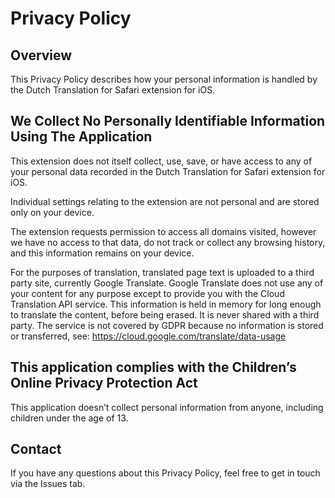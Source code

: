 # Privacy Policy

## Overview
This Privacy Policy describes how your personal information is handled by the Dutch Translation for Safari extension for iOS.

## We Collect No Personally Identifiable Information Using The Application
This extension does not itself collect, use, save, or have access to any of your personal data recorded in the Dutch Translation for Safari extension for iOS.

Individual settings relating to the extension are not personal and are stored only on your device.

The extension requests permission to access all domains visited, however we have no access to that data, do not track or collect any browsing history, and this information remains on your device.

For the purposes of translation, translated page text is uploaded to a third party site, currently Google Translate. Google Translate does not use any of your content for any purpose except to provide you with the Cloud Translation API service. This information is held in memory for long enough to translate the content, before being erased. It is never shared with a third party. The service is not covered by GDPR because no information is stored or transferred, see: https://cloud.google.com/translate/data-usage


## This application complies with the Children’s Online Privacy Protection Act
This application doesn’t collect personal information from anyone, including children under the age of 13.


## Contact
If you have any questions about this Privacy Policy, feel free to get in touch via the Issues tab.
